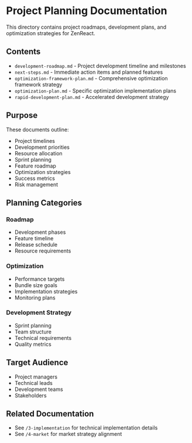 # Project Planning Documentation

This directory contains project roadmaps, development plans, and optimization strategies for ZenReact.

## Contents

- `development-roadmap.md` - Project development timeline and milestones
- `next-steps.md` - Immediate action items and planned features
- `optimization-framework-plan.md` - Comprehensive optimization framework strategy
- `optimization-plan.md` - Specific optimization implementation plans
- `rapid-development-plan.md` - Accelerated development strategy

## Purpose

These documents outline:

- Project timelines
- Development priorities
- Resource allocation
- Sprint planning
- Feature roadmap
- Optimization strategies
- Success metrics
- Risk management

## Planning Categories

### Roadmap

- Development phases
- Feature timeline
- Release schedule
- Resource requirements

### Optimization

- Performance targets
- Bundle size goals
- Implementation strategies
- Monitoring plans

### Development Strategy

- Sprint planning
- Team structure
- Technical requirements
- Quality metrics

## Target Audience

- Project managers
- Technical leads
- Development teams
- Stakeholders

## Related Documentation

- See `/3-implementation` for technical implementation details
- See `/4-market` for market strategy alignment
